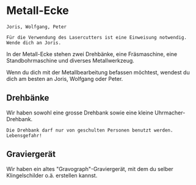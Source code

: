 # Metall-Ecke

```admonish info title="Wer kennt sich hier aus?"
Joris, Wolfgang, Peter
```

```admonish warning title="Einweisung notwendig"
Für die Verwendung des Lasercutters ist eine Einweisung notwendig. Wende dich an Joris.
```

In der Metall-Ecke stehen zwei Drehbänke, eine Fräsmaschine, eine
Standbohrmaschine und diverses Metallwerkzeug.

Wenn du dich mit der Metallbearbeitung befassen möchtest, wendest du
dich am besten an Joris, Wolfgang oder Peter.

## Drehbänke

Wir haben sowohl eine grosse Drehbank sowie eine kleine Uhrmacher-Drehbank.

```admonish warning title="Warnung"
Die Drehbank darf nur von geschulten Personen benutzt werden. Lebensgefahr!
```

## Graviergerät

Wir haben ein altes "Gravograph"-Graviergerät, mit dem du selber
Klingelschilder o.ä. erstellen kannst.
